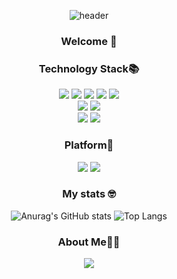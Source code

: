 <div align='center'>
  
![header](https://capsule-render.vercel.app/api?type=waving&color=gradient&height=200&section=header&text=Apple's%20GitHub&fontSize=70&animation=twinkling&fontAlignY=35&fontColor=FFFFFF)


### Welcome 👋

<p></p>

### Technology Stack📚
<div align='center'>
  <span><img src="https://img.shields.io/badge/HTML5-E34F26?style=flat-square&logo=HTML5&logoColor=white"/><span>
  <img src="https://img.shields.io/badge/CSS3-1572B6?style=flat-square&logo=CSS3&logoColor=white"/>
  <img src="https://img.shields.io/badge/Sass-CC6699?style=flat-square&logo=Sass&logoColor=white"/>
  <img src="https://img.shields.io/badge/JavaScript-F7DF1E?style=flat-square&logo=JavaScript&logoColor=white"/>
  <img src="https://img.shields.io/badge/react-61DAFB?style=flat-square&logo=react&logoColor=white"/>
    <br />
  <img src="https://img.shields.io/badge/jQuery-0769AD?style=flat-square&logo=jQuery&logoColor=white"/>
  <img src="https://img.shields.io/badge/styled%20components-DB7093?style=flat-square&logo=styled-components&logoColor=white"/>
    <br />
   <img src="https://img.shields.io/badge/Chart.js-FF6384?style=flat-square&logo=Chart-dot-js&logoColor=white"/>
  <img src="https://img.shields.io/badge/React%20Router-CA4245?style=flat-square&logo=React%20Router&logoColor=white"/>
  </div>
    

### Platform🤹   
<div align='center'>
  <img src="https://img.shields.io/badge/Slack-4A154B?style=flat-square&logo=slack&logoColor=white"/>
  <img src="https://img.shields.io/badge/Jira-4A154B?style=flat-square&logo=Jira&logoColor=white"/>
  
  </div>
<p></p>


    
### My stats 🤓
  
![Anurag's GitHub stats](https://github-readme-stats.vercel.app/api?username=Jodongjin&show_icons=true&theme=radical)
![Top Langs](https://github-readme-stats.vercel.app/api/top-langs/?username=Jodongjin&langs_count=10&layout=compact&theme=dark)



### About Me👩‍💻

<div align='center'>
  <a href="[https://ejko0911.medium.com/](https://www.notion.so/2b0816114973444099b073cf6acf76bb)"><img src="https://img.shields.io/badge/Notion-000000?style=flat-square&logo=Notion&logoColor=white"/></a>
  </div>
<p></p>

</div>
